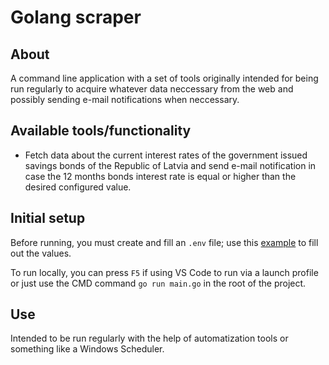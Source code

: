 # Golang scraper

## About

A command line application with a set of tools originally intended for being run regularly to acquire whatever data neccessary from the web and possibly sending e-mail notifications when neccessary.

## Available tools/functionality

 - Fetch data about the current interest rates of the government issued savings bonds of the Republic of Latvia and send e-mail notification in case the 12 months bonds interest rate is equal or higher than the desired configured value.

## Initial setup

Before running, you must create and fill an `.env` file; use this [example](./.env) to fill out the values.

To run locally, you can press `F5` if using VS Code to run via a launch profile or just use the CMD command `go run main.go` in the root of the project.
 
## Use

Intended to be run regularly with the help of automatization tools or something like a Windows Scheduler.